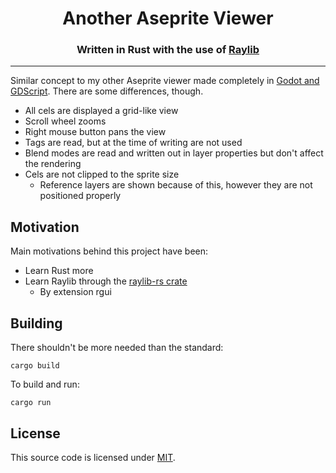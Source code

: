 <div style="text-align: center" align="center">
<h1>Another Aseprite Viewer</h1>
<h3>Written in Rust with the use of <a href="http://raylib.com/" rel="noreferrer noopener" target="_blank">Raylib</a></h3>
</div>

---

Similar concept to my other Aseprite viewer made completely in
[Godot and GDScript](https://github.com/xubiod/aseprite-file-viewer). There are
some differences, though.
- All cels are displayed a grid-like view
- Scroll wheel zooms
- Right mouse button pans the view
- Tags are read, but at the time of writing are not used
- Blend modes are read and written out in layer properties but don't affect the rendering
- Cels are not clipped to the sprite size
  - Reference layers are shown because of this, however they are not positioned properly

## Motivation

Main motivations behind this project have been:
- Learn Rust more
- Learn Raylib through the [raylib-rs crate](https://crates.io/crates/raylib)
  - By extension rgui

## Building

There shouldn't be more needed than the standard:

```
cargo build
```

To build and run:

```
cargo run
```

## License

This source code is licensed under [MIT](LICENSE).